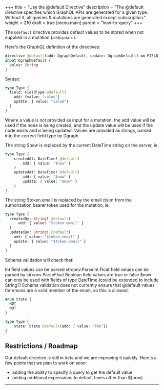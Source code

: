 +++
title = "Use the @default Directive"
description = "The @default directive specifies which GraphQL APIs are generated for a given type. Without it, all queries & mutations are generated except subscription."
weight = 210
draft = true
[menu.main]
    parent = "how-to-query"
+++

The `@default` directive provides default values to be stored when not supplied in a mutation (`add`/`update`). 

Here's the GraphQL definition of the directives:

```graphql
directive @default(add: DgraphDefault, update: DgraphDefault) on FIELD_DEFINITION
input DgraphDefault {
  value: String
}
```
Syntax:
```graphql
type Type {
  field: FieldType @default(
    add: {value: "value"}
    update: { value: "value"}
  )
}
```
Where a value is not provided as input for a mutation, the add value will be used if the node is being created, and the update value will be used if the node exists and is being updated. Values are provided as strings, parsed into the correct field type by Dgraph.

The string $now is replaced by the current DateTime string on the server, ie:
```graphql
type Type {
    createdAt: DateTime! @default(
        add: { value: "$now" }
    )
    updatedAt: DateTime! @default(
        add: { value: "$now" }
        update: { value: "$now" }
    )
}
```

The string $token.email is replaced by the email claim from the authorization bearer token used for the mutation, ie:
```graphql
type Type {
  createdBy: String! @default(
      add: { value: "$token.email" }
  )
  updatedBy: String! @default(
    add: { value: "$token.email" }
    update: { value: "$token.email" }
  )
}
```

Schema validation will check that:

Int field values can be parsed strconv.ParseInt
Float field values can be parsed by strconv.ParseFloat
Boolean field values are true or false
$now can only be used with fields of type DateTime (could be extended to include String?)
Schema validation does not currently ensure that @default values for enums are a valid member of the enum, so this is allowed:
```graphql
enum State {
  HOT
  NOT
}

type Type {
    state: State @default(add: { value: "FOO"})
}
```

## Restrictions / Roadmap

Our default directive is still in beta and we are improving it quickly.  Here's a few points that we plan to work on soon:

* adding the ability to specify a query to get the default value
* adding additional expressions to default times other than ${now}
---
